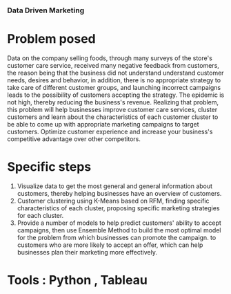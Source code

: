 ### Data Driven Marketing
# Problem posed
Data on the company selling foods, through many surveys of the store's customer care service, received many negative feedback from customers, the reason being that the business did not understand understand customer needs, desires and behavior, in addition, there is no appropriate strategy to take care of different customer groups, and launching incorrect campaigns leads to the possibility of customers accepting the strategy. The epidemic is not high, thereby reducing the business's revenue.
Realizing that problem, this problem will help businesses improve customer care services, cluster customers and learn about the characteristics of each customer cluster to be able to come up with appropriate marketing campaigns to target customers. Optimize customer experience and increase your business's competitive advantage over other competitors.
# Specific steps
1. Visualize data to get the most general and general information about customers, thereby helping businesses have an overview of customers.
2. Customer clustering using K-Means based on RFM, finding specific characteristics of each cluster, proposing specific marketing strategies for each cluster.
3. Provide a number of models to help predict customers' ability to accept campaigns, then use Ensemble Method to build the most optimal model for the problem from which businesses can promote the campaign. to customers who are more likely to accept an offer, which can help businesses plan their marketing more effectively.
# Tools : Python , Tableau
